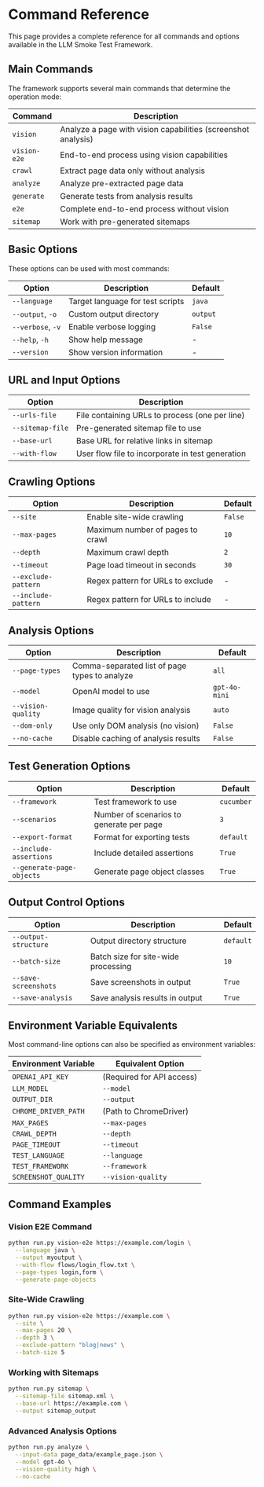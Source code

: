 # Command Reference

This page provides a complete reference for all commands and options available in the LLM Smoke Test Framework.

## Main Commands

The framework supports several main commands that determine the operation mode:

| Command      | Description                                                   |
| ------------ | ------------------------------------------------------------- |
| `vision`     | Analyze a page with vision capabilities (screenshot analysis) |
| `vision-e2e` | End-to-end process using vision capabilities                  |
| `crawl`      | Extract page data only without analysis                       |
| `analyze`    | Analyze pre-extracted page data                               |
| `generate`   | Generate tests from analysis results                          |
| `e2e`        | Complete end-to-end process without vision                    |
| `sitemap`    | Work with pre-generated sitemaps                              |

## Basic Options

These options can be used with most commands:

| Option            | Description                      | Default  |
| ----------------- | -------------------------------- | -------- |
| `--language`      | Target language for test scripts | `java`   |
| `--output`, `-o`  | Custom output directory          | `output` |
| `--verbose`, `-v` | Enable verbose logging           | `False`  |
| `--help`, `-h`    | Show help message                | -        |
| `--version`       | Show version information         | -        |

## URL and Input Options

| Option           | Description                                      |
| ---------------- | ------------------------------------------------ |
| `--urls-file`    | File containing URLs to process (one per line)   |
| `--sitemap-file` | Pre-generated sitemap file to use                |
| `--base-url`     | Base URL for relative links in sitemap           |
| `--with-flow`    | User flow file to incorporate in test generation |

## Crawling Options

| Option              | Description                       | Default |
| ------------------- | --------------------------------- | ------- |
| `--site`            | Enable site-wide crawling         | `False` |
| `--max-pages`       | Maximum number of pages to crawl  | `10`    |
| `--depth`           | Maximum crawl depth               | `2`     |
| `--timeout`         | Page load timeout in seconds      | `30`    |
| `--exclude-pattern` | Regex pattern for URLs to exclude | -       |
| `--include-pattern` | Regex pattern for URLs to include | -       |

## Analysis Options

| Option             | Description                                   | Default       |
| ------------------ | --------------------------------------------- | ------------- |
| `--page-types`     | Comma-separated list of page types to analyze | `all`         |
| `--model`          | OpenAI model to use                           | `gpt-4o-mini` |
| `--vision-quality` | Image quality for vision analysis             | `auto`        |
| `--dom-only`       | Use only DOM analysis (no vision)             | `False`       |
| `--no-cache`       | Disable caching of analysis results           | `False`       |

## Test Generation Options

| Option                    | Description                              | Default    |
| ------------------------- | ---------------------------------------- | ---------- |
| `--framework`             | Test framework to use                    | `cucumber` |
| `--scenarios`             | Number of scenarios to generate per page | `3`        |
| `--export-format`         | Format for exporting tests               | `default`  |
| `--include-assertions`    | Include detailed assertions              | `True`     |
| `--generate-page-objects` | Generate page object classes             | `True`     |

## Output Control Options

| Option               | Description                         | Default   |
| -------------------- | ----------------------------------- | --------- |
| `--output-structure` | Output directory structure          | `default` |
| `--batch-size`       | Batch size for site-wide processing | `10`      |
| `--save-screenshots` | Save screenshots in output          | `True`    |
| `--save-analysis`    | Save analysis results in output     | `True`    |

## Environment Variable Equivalents

Most command-line options can also be specified as environment variables:

| Environment Variable | Equivalent Option         |
| -------------------- | ------------------------- |
| `OPENAI_API_KEY`     | (Required for API access) |
| `LLM_MODEL`          | `--model`                 |
| `OUTPUT_DIR`         | `--output`                |
| `CHROME_DRIVER_PATH` | (Path to ChromeDriver)    |
| `MAX_PAGES`          | `--max-pages`             |
| `CRAWL_DEPTH`        | `--depth`                 |
| `PAGE_TIMEOUT`       | `--timeout`               |
| `TEST_LANGUAGE`      | `--language`              |
| `TEST_FRAMEWORK`     | `--framework`             |
| `SCREENSHOT_QUALITY` | `--vision-quality`        |

## Command Examples

### Vision E2E Command

```bash
python run.py vision-e2e https://example.com/login \
  --language java \
  --output myoutput \
  --with-flow flows/login_flow.txt \
  --page-types login,form \
  --generate-page-objects
```

### Site-Wide Crawling

```bash
python run.py vision-e2e https://example.com \
  --site \
  --max-pages 20 \
  --depth 3 \
  --exclude-pattern "blog|news" \
  --batch-size 5
```

### Working with Sitemaps

```bash
python run.py sitemap \
  --sitemap-file sitemap.xml \
  --base-url https://example.com \
  --output sitemap_output
```

### Advanced Analysis Options

```bash
python run.py analyze \
  --input-data page_data/example_page.json \
  --model gpt-4o \
  --vision-quality high \
  --no-cache
```
